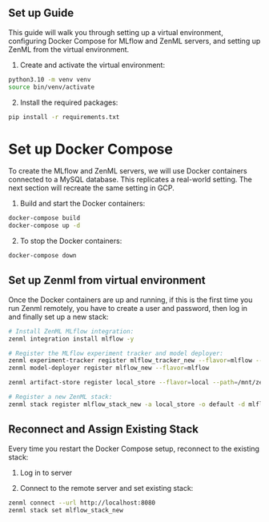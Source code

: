 ## Set up Guide

This guide will walk you through setting up a virtual environment, configuring Docker Compose for MLflow and ZenML servers, and setting up ZenML from the virtual environment.


1.	Create and activate the virtual environment:

```bash
python3.10 -m venv venv
source bin/venv/activate
```

2.	Install the required packages:

```bash
pip install -r requirements.txt
```

# Set up Docker Compose

To create the MLflow and ZenML servers, we will use Docker containers connected to a MySQL database. This replicates a real-world setting. The next section will recreate the same setting in GCP.

1.	Build and start the Docker containers:

```bash
docker-compose build
docker-compose up -d
```

2.	To stop the Docker containers:

```bash
docker-compose down
```

## Set up Zenml from virtual environment

Once the Docker containers are up and running, if this is the first time you run Zenml remotely, you have to create a user and password, then log in and finally set up a new stack:

```bash
# Install ZenML MLflow integration:
zenml integration install mlflow -y

# Register the MLflow experiment tracker and model deployer:
zenml experiment-tracker register mlflow_tracker_new --flavor=mlflow --tracking_uri=http://localhost:5050 --tracking_username=mlflow_user --tracking_password=mlflow_password
zenml model-deployer register mlflow_new --flavor=mlflow

zenml artifact-store register local_store --flavor=local --path=/mnt/zenml_store

# Register a new ZenML stack:
zenml stack register mlflow_stack_new -a local_store -o default -d mlflow_new -e mlflow_tracker_new --set
```

## Reconnect and Assign Existing Stack

Every time you restart the Docker Compose setup, reconnect to the existing stack:

1. Log in to server

2. Connect to the remote server and set existing stack:
```bash
zenml connect --url http://localhost:8080
zenml stack set mlflow_stack_new
```
